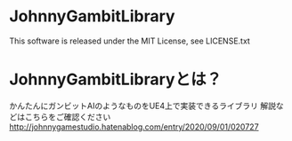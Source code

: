 # JohnnyGambitLibrary
This software is released under the MIT License, see LICENSE.txt

# JohnnyGambitLibraryとは？
かんたんにガンビットAIのようなものをUE4上で実装できるライブラリ
解説などはこちらをご確認ください
http://johnnygamestudio.hatenablog.com/entry/2020/09/01/020727
